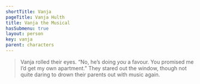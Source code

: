 ```yaml
---
shortTitle: Vanja
pageTitle: Vanja Hulth
title: Vanja the Musical
hasSubmenu: true
layout: person
key: vanja
parent: characters
---
```


> Vanja rolled their eyes. “No, he’s doing *you* a favour. You promised me I’d get my own apartment.” They stared out the window, though not quite daring to  drown their parents out with music again.
